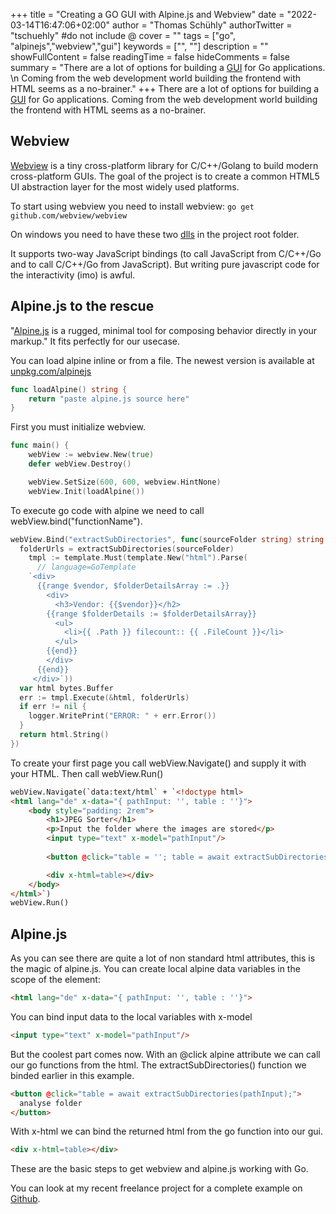 +++
title = "Creating a GO GUI with Alpine.js and Webview"
date = "2022-03-14T16:47:06+02:00"
author = "Thomas Schühly"
authorTwitter = "tschuehly" #do not include @
cover = ""
tags = ["go", "alpinejs","webview","gui"]
keywords = ["", ""]
description = ""
showFullContent = false
readingTime = false
hideComments = false
summary = "There are a lot of options for building a [GUI](https://golangr.com/gui/) for Go applications. \n Coming from the web development world building the frontend with HTML seems as a no-brainer."
+++
There are a lot of options for building a [GUI](https://golangr.com/gui/) for Go applications.
Coming from the web development world building the frontend with HTML seems as a no-brainer.

## Webview
[Webview](https://github.com/webview/webview) is a tiny cross-platform library for C/C++/Golang to build modern cross-platform GUIs. The goal of the project is to create a common HTML5 UI abstraction layer for the most widely used platforms.

To start using webview you need to install webview:
`go get github.com/webview/webview`

On windows you need to have these two [dlls](https://github.com/webview/webview/tree/master/dll/x64) in the project root folder.

It supports two-way JavaScript bindings (to call JavaScript from C/C++/Go and to call C/C++/Go from JavaScript).
But writing pure javascript code for the interactivity (imo) is awful.

## Alpine.js to the rescue

"[Alpine.js](https://alpinejs.dev/) is a rugged, minimal tool for composing behavior directly in your markup." It fits perfectly for our usecase.


You can load alpine inline or from a file. The newest version is available at [unpkg.com/alpinejs](unpkg.com/alpinejs)

```go
func loadAlpine() string {
	return "paste alpine.js source here"
}
```



First you must initialize webview.
```go
func main() {
	webView := webview.New(true)
	defer webView.Destroy()

	webView.SetSize(600, 600, webview.HintNone)
	webView.Init(loadAlpine())
```

To execute go code with alpine we need to call webView.bind("functionName").

```go 
webView.Bind("extractSubDirectories", func(sourceFolder string) string {
  folderUrls = extractSubDirectories(sourceFolder)
    tmpl := template.Must(template.New("html").Parse(
      // language=GoTemplate
	`<div>
	  {{range $vendor, $folderDetailsArray := .}}
	    <div>
	      <h3>Vendor: {{$vendor}}</h2>
		{{range $folderDetails := $folderDetailsArray}}
		  <ul>
		    <li>{{ .Path }} filecount:: {{ .FileCount }}</li>
		  </ul>
		{{end}}
	    </div>
	  {{end}}
	 </div>`))
  var html bytes.Buffer
  err := tmpl.Execute(&html, folderUrls)
  if err != nil {
    logger.WritePrint("ERROR: " + err.Error())
  }
  return html.String()
})
```

To create your first page you call webView.Navigate() and supply it with your HTML. Then call webView.Run()

```html
webView.Navigate(`data:text/html` + `<!doctype html>
<html lang="de" x-data="{ pathInput: '', table : ''}">
    <body style="padding: 2rem">
		<h1>JPEG Sorter</h1>
		<p>Input the folder where the images are stored</p>
		<input type="text" x-model="pathInput"/>
				
		<button @click="table = ''; table = await extractSubDirectories(pathInput);">analyse folder</button>

		<div x-html=table></div>
    </body>
</html>`)
webView.Run()
```

## Alpine.js

As you can see there are quite a lot of non standard html attributes, this is the magic of alpine.js.
You can create local alpine data variables in the scope of the element:

```html
<html lang="de" x-data="{ pathInput: '', table : ''}">
```

You can bind input data to the local variables with x-model

```html
<input type="text" x-model="pathInput"/>
```

But the coolest part comes now. With an @click alpine attribute we can call our go functions from the html. The extractSubDirectories() function we binded earlier in this example.

```html
<button @click="table = await extractSubDirectories(pathInput);">
  analyse folder
</button>
```

With x-html we can bind the returned html from the go function into our gui.

```html
<div x-html=table></div>
```

These are the basic steps to get webview and alpine.js working with Go.

You can look at my recent freelance project for a complete example on [Github](https://github.com/tschuehly/pc3000-imagesorter/blob/master/webview.go).

